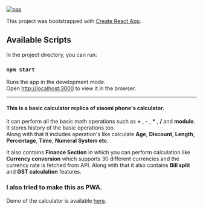 [![pas](https://img.shields.io/static/v1?&message=ProgressiveApp.Store&color=74b9ff&style=flat&label=Follow%20Calculator%20at)](https://progressiveapp.store/pwa/Calculator)

This project was bootstrapped with [Create React App](https://github.com/facebook/create-react-app).

## Available Scripts

In the project directory, you can run:

### `npm start`

Runs the app in the development mode.<br />
Open [http://localhost:3000](http://localhost:3000) to view it in the browser.

-------------------------------------------------------------------------------------------------------------------------------
#### This is a basic calculator replica of xiaomi phone's calculator.
It can perform all the basic math operations such as **+** , **-** , __*__ , **/** and **modulo**.  
It stores history of the basic operations too.  
Along with that it includes operation's like calculate **Age**, **Discount**, **Length**, **Percentage**, **Time**, **Numeral System etc.**

It also contains **Finance Section** in which you can perform calculation like **Currency conversion** which supports 30 different currencies and the currency rate is fetched from API.
Along with that it also contains **Bill split** and **GST calculation** features.

### I also tried to make this as PWA.

Demo of the calculator is available [here](https://cal-rouge.now.sh/).

